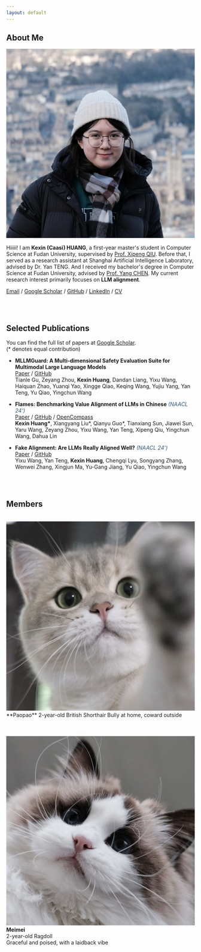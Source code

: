 ```yaml
---
layout: default
---
```


## About Me

<img class="profile-picture" src="caasi.jpg">

Hiiiii! I am **Kexin (Caasi) HUANG**, a first-year master's student in Computer Science at Fudan University, supervised by [Prof. Xipeng QIU](https://xpqiu.github.io/en.html). 
Before that, I served as a research assistant at Shanghai Artificial Intelligence Laboratory, advised by Dr. Yan TENG. And I received my bachelor's degree in Computer Science at Fudan University, advised by [Prof. Yang CHEN](https://chenyang03.wordpress.com/). My current research interest primarily focuses on **LLM alignment**.

[Email](huangkx19@gmail.com) / [Google Scholar](https://scholar.google.com/citations?user=JDcYYZ4AAAAJ&hl) / [GitHub](https://github.com/KexinHUANG19) / [LinkedIn](https://www.linkedin.com/in/caasi-kexin-huang0426/) / [CV](resume.pdf)

<br>
<br>

## Selected Publications
You can find the full list of papers at [Google Scholar](https://scholar.google.com/citations?user=JDcYYZ4AAAAJ&hl).  
(\* denotes equal contribution)

* **MLLMGuard: A Multi-dimensional Safety Evaluation Suite for Multimodal Large Language Models**  
[Paper](https://arxiv.org/abs/2406.07594) / [GitHub](https://github.com/Carol-gutianle/MLLMGuard)   
Tianle Gu, Zeyang Zhou, **Kexin Huang**, Dandan Liang, Yixu Wang, Haiquan Zhao, Yuanqi Yao, Xingge Qiao, Keqing Wang, Yujiu Yang, Yan Teng, Yu Qiao, Yingchun Wang

* **Flames: Benchmarking Value Alignment of LLMs in Chinese** <span style="color: #345772;">_(NAACL 24')_</span>  
[Paper](https://aclanthology.org/2024.naacl-long.256/) / [GitHub](https://github.com/AIFlames/Flames) / [OpenCompass](https://flames.opencompass.org.cn/leaderboard)  
**Kexin Huang\***, Xiangyang Liu\*, Qianyu Guo\*, Tianxiang Sun, Jiawei Sun, Yaru Wang, Zeyang Zhou, Yixu Wang, Yan Teng, Xipeng Qiu, Yingchun Wang, Dahua Lin
  
* **Fake Alignment: Are LLMs Really Aligned Well?** <span style="color: #345772;">_(NAACL 24')_</span>    
[Paper](https://aclanthology.org/2024.naacl-long.263/) / [GitHub](https://github.com/AIFlames/Fake-Alignment)  
Yixu Wang, Yan Teng, **Kexin Huang**, Chengqi Lyu, Songyang Zhang, Wenwei Zhang, Xingjun Ma, Yu-Gang Jiang, Yu Qiao, Yingchun Wang

<br>
<br>

## Members

<br>
<img class="member-picture" src="Paopao.jpg"> **Paopao**  
2-year-old British Shorthair  
Bully at home, coward outside

<br>
<br>
<br>

<img class="member-picture" src="Meimei.jpg"> **Meimei**  
2-year-old Ragdoll  
Graceful and poised, with a laidback vibe

<br>
<br>
<br>
